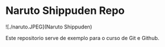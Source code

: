 # Naruto Shippuden Repo

![./naruto.JPEG](Naruto Shippuden)

Este repositorio serve de exemplo para o curso de Git e Github.
